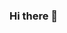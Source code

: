 ### Hi there 👋

<!--
**L7NXX/L7NXX** is a ✨ _special_ ✨ repository because its `README.md` (this file) appears on your GitHub profile.

Here are some ideas to get you started:

- 🔭 I’m currently working on Go lang Projects
- 🌱 I’m currently learning reverse engineering
- 👯 I’m looking to collaborate on game hacking
